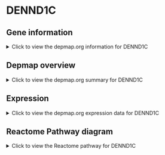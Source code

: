 <h1>DENND1C</h1>

<h2>Gene information</h2>
<details>
  <summary>Click to view the depmap.org information for DENND1C</summary>
  <p><a href="https://depmap.org/portal/gene/DENND1C?tab=about" target="_BLANK">Open page in a new tab...</a></p>
  <iframe src="https://depmap.org/portal/gene/DENND1C?tab=about" style="border:none;width:100%;height:800px"></iframe>
</details>

<h2>Depmap overview</h2>
<details>
  <summary>Click to view the depmap.org summary for DENND1C</summary>
  <p><a href="https://depmap.org/portal/gene/DENND1C?tab=overview" target="_BLANK">Open page in a new tab...</a></p>
  <iframe src="https://depmap.org/portal/gene/DENND1C?tab=overview" style="border:none;width:100%;height:800px"></iframe>
</details>

<h2>Expression</h2>
<details>
  <summary>Click to view the depmap.org expression data for DENND1C</summary>
  <p><a href="https://depmap.org/portal/gene/DENND1C?tab=characterization" target="_BLANK">Open page in a new tab...</a></p>
  <iframe src="https://depmap.org/portal/gene/DENND1C?tab=characterization" style="border:none;width:100%;height:800px"></iframe>
</details>



<h2>Reactome Pathway diagram</h2>
<details>
  <summary>Click to view the Reactome pathway for DENND1C</summary>
  <p><a href="https://reactome.org/PathwayBrowser/#/R-HSA-8876198" target="_BLANK">Open page in a new tab...</a></p>
  <p>RAB GEFs exchange GTP for GDP on RABs</p>
<iframe src="https://reactome.org/PathwayBrowser/#/R-HSA-8876198" style="border:none;width:100%;height:800px"></iframe>
</details>



